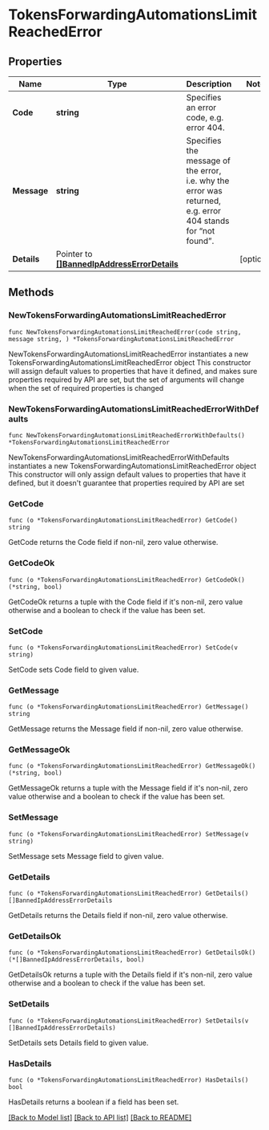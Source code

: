 # TokensForwardingAutomationsLimitReachedError

## Properties

Name | Type | Description | Notes
------------ | ------------- | ------------- | -------------
**Code** | **string** | Specifies an error code, e.g. error 404. | 
**Message** | **string** | Specifies the message of the error, i.e. why the error was returned, e.g. error 404 stands for “not found”. | 
**Details** | Pointer to [**[]BannedIpAddressErrorDetails**](BannedIpAddressErrorDetails.md) |  | [optional] 

## Methods

### NewTokensForwardingAutomationsLimitReachedError

`func NewTokensForwardingAutomationsLimitReachedError(code string, message string, ) *TokensForwardingAutomationsLimitReachedError`

NewTokensForwardingAutomationsLimitReachedError instantiates a new TokensForwardingAutomationsLimitReachedError object
This constructor will assign default values to properties that have it defined,
and makes sure properties required by API are set, but the set of arguments
will change when the set of required properties is changed

### NewTokensForwardingAutomationsLimitReachedErrorWithDefaults

`func NewTokensForwardingAutomationsLimitReachedErrorWithDefaults() *TokensForwardingAutomationsLimitReachedError`

NewTokensForwardingAutomationsLimitReachedErrorWithDefaults instantiates a new TokensForwardingAutomationsLimitReachedError object
This constructor will only assign default values to properties that have it defined,
but it doesn't guarantee that properties required by API are set

### GetCode

`func (o *TokensForwardingAutomationsLimitReachedError) GetCode() string`

GetCode returns the Code field if non-nil, zero value otherwise.

### GetCodeOk

`func (o *TokensForwardingAutomationsLimitReachedError) GetCodeOk() (*string, bool)`

GetCodeOk returns a tuple with the Code field if it's non-nil, zero value otherwise
and a boolean to check if the value has been set.

### SetCode

`func (o *TokensForwardingAutomationsLimitReachedError) SetCode(v string)`

SetCode sets Code field to given value.


### GetMessage

`func (o *TokensForwardingAutomationsLimitReachedError) GetMessage() string`

GetMessage returns the Message field if non-nil, zero value otherwise.

### GetMessageOk

`func (o *TokensForwardingAutomationsLimitReachedError) GetMessageOk() (*string, bool)`

GetMessageOk returns a tuple with the Message field if it's non-nil, zero value otherwise
and a boolean to check if the value has been set.

### SetMessage

`func (o *TokensForwardingAutomationsLimitReachedError) SetMessage(v string)`

SetMessage sets Message field to given value.


### GetDetails

`func (o *TokensForwardingAutomationsLimitReachedError) GetDetails() []BannedIpAddressErrorDetails`

GetDetails returns the Details field if non-nil, zero value otherwise.

### GetDetailsOk

`func (o *TokensForwardingAutomationsLimitReachedError) GetDetailsOk() (*[]BannedIpAddressErrorDetails, bool)`

GetDetailsOk returns a tuple with the Details field if it's non-nil, zero value otherwise
and a boolean to check if the value has been set.

### SetDetails

`func (o *TokensForwardingAutomationsLimitReachedError) SetDetails(v []BannedIpAddressErrorDetails)`

SetDetails sets Details field to given value.

### HasDetails

`func (o *TokensForwardingAutomationsLimitReachedError) HasDetails() bool`

HasDetails returns a boolean if a field has been set.


[[Back to Model list]](../README.md#documentation-for-models) [[Back to API list]](../README.md#documentation-for-api-endpoints) [[Back to README]](../README.md)


